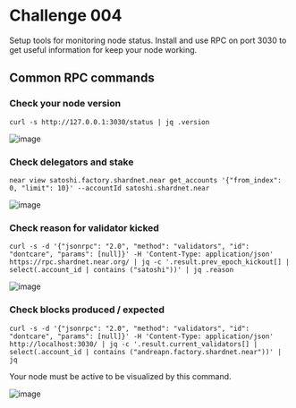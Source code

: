# Challenge 004 
Setup tools for monitoring node status. Install and use RPC on port 3030 to get useful information for keep your node working.
## Common RPC commands
### Check your node version
```
curl -s http://127.0.0.1:3030/status | jq .version
```
![image](https://user-images.githubusercontent.com/6175292/181880073-c0cb3670-cae6-4a40-a653-024210416a33.png)

### Check delegators and stake 
```
near view satoshi.factory.shardnet.near get_accounts '{"from_index": 0, "limit": 10}' --accountId satoshi.shardnet.near
```
![image](https://user-images.githubusercontent.com/6175292/181880097-bd68268f-0f22-4280-a9d3-af31cea8d5b0.png)
### Check reason for validator kicked
```
curl -s -d '{"jsonrpc": "2.0", "method": "validators", "id": "dontcare", "params": [null]}' -H 'Content-Type: application/json' https://rpc.shardnet.near.org/ | jq -c '.result.prev_epoch_kickout[] | select(.account_id | contains ("satoshi"))' | jq .reason
```
![image](https://user-images.githubusercontent.com/6175292/181880298-20d27f97-d804-4238-b382-004f99b4c324.png)

### Check blocks produced / expected
```
curl -s -d '{"jsonrpc": "2.0", "method": "validators", "id": "dontcare", "params": [null]}' -H 'Content-Type: application/json' http://localhost:3030/ | jq -c '.result.current_validators[] | select(.account_id | contains ("andreapn.factory.shardnet.near"))' | jq
```
Your node must be active to be visualized by this command.

![image](https://user-images.githubusercontent.com/6175292/181880337-4a24370c-30b6-45f0-bd2d-2bb36b801b29.png)
